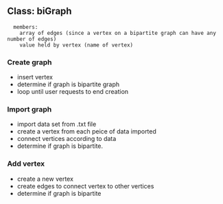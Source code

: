 ## Class: biGraph
      members:
        array of edges (since a vertex on a bipartite graph can have any number of edges)
        value held by vertex (name of vertex)
        

### Create graph
  - insert vertex
  - determine if graph is bipartite graph
  - loop until user requests to end creation
  
### Import graph
  - import data set from .txt file
  - create a vertex from each peice of data imported
  - connect vertices according to data
  - determine if graph is bipartite.
  
### Add vertex
  - create a new vertex
  - create edges to connect vertex to other vertices
  - determine if graph is bipartite
  
